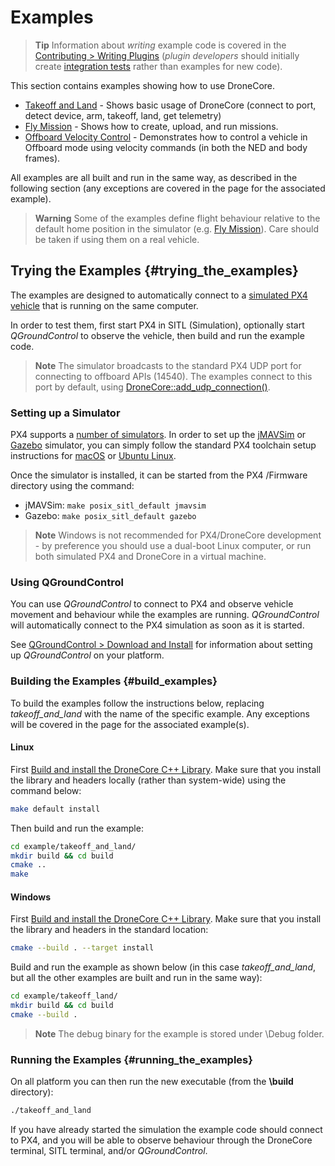 # Examples

> **Tip** Information about *writing* example code is covered in the [Contributing > Writing Plugins](../contributing/plugins.md) (*plugin developers* should initially create [integration tests](../contributing/test.md#integration-tests) rather than examples for new code).

This section contains examples showing how to use DroneCore.

* [Takeoff and Land](../examples/takeoff_and_land.md) - Shows basic usage of DroneCore (connect to port, detect device, arm, takeoff, land, get telemetry)
* [Fly Mission](../examples/fly_mission.md) - Shows how to create, upload, and run missions.
* [Offboard Velocity Control](../examples/offboard_velocity.md) - Demonstrates how to control a vehicle in Offboard mode using velocity commands (in both the NED and body frames).

All examples are all built and run in the same way, as described in the following section (any exceptions are covered in the page for the associated example).

> **Warning** Some of the examples define flight behaviour relative to the default home position in the simulator (e.g. [Fly Mission](../examples/fly_mission.md)). Care should be taken if using them on a real vehicle.

## Trying the Examples {#trying_the_examples}

The examples are designed to automatically connect to a [simulated PX4 vehicle](https://dev.px4.io/en/simulation/) that is running on the same computer.

In order to test them, first start PX4 in SITL (Simulation), optionally start *QGroundControl* to observe the vehicle, then build and run the example code. 

> **Note** The simulator broadcasts to the standard PX4 UDP port for connecting to offboard APIs (14540). The examples connect to this port by default, using [DroneCore::add_udp_connection()](../api_reference/classdronecore_1_1_drone_core.md#classdronecore_1_1_drone_core_1ae4d3a7e5cc46d9570beaafdb5f19a1a8).


### Setting up a Simulator

PX4 supports a [number of simulators](https://dev.px4.io/en/simulation/). In order to set up the [jMAVSim](https://dev.px4.io/en/simulation/jmavsim.html) or [Gazebo](https://dev.px4.io/en/simulation/gazebo.html) simulator, you can simply follow the standard PX4 toolchain setup instructions for [macOS](https://dev.px4.io/en/setup/dev_env_mac.html) or [Ubuntu Linux](https://dev.px4.io/en/setup/dev_env_linux.html#development-toolchain).

Once the simulator is installed, it can be started from the PX4 /Firmware directory using the command:
* jMAVSim: `make posix_sitl_default jmavsim`
* Gazebo: `make posix_sitl_default gazebo`

> **Note** Windows is not recommended for PX4/DroneCore development - by preference you should use a dual-boot Linux computer, or run both simulated PX4 and DroneCore in a virtual machine.


### Using QGroundControl

You can use *QGroundControl* to connect to PX4 and observe vehicle movement and behaviour while the examples are running. *QGroundControl* will automatically connect to the PX4 simulation as soon as it is started.

See [QGroundControl > Download and Install](https://docs.qgroundcontrol.com/en/getting_started/download_and_install.html) for information about setting up *QGroundControl* on your platform.


### Building the Examples {#build_examples}

To build the examples follow the instructions below, replacing *takeoff_and_land* with the name of the specific example. Any exceptions will be covered in the page for the associated example(s).

#### Linux

First [Build and install the DroneCore C++ Library](../contributing/build.md).
Make sure that you install the library and headers locally (rather than system-wide) using the command below:
```sh
make default install
```

Then build and run the example:
```sh
cd example/takeoff_and_land/
mkdir build && cd build
cmake ..
make
```

#### Windows

First [Build and install the DroneCore C++ Library](../contributing/build.md).
Make sure that you install the library and headers in the standard location:

```sh
cmake --build . --target install
```

Build and run the example as shown below (in this case *takeoff_and_land*, but all the other examples are built and run in the same way):
```sh
cd example/takeoff_land/
mkdir build && cd build
cmake --build .
```

> **Note** The debug binary for the example is stored under \Debug folder.

### Running the Examples {#running_the_examples}

On all platform you can then run the new executable (from the **\build** directory):
```sh
./takeoff_and_land
```

If you have already started the simulation the example code should connect to PX4, and you will be able to observe behaviour through the DroneCore terminal, SITL terminal, and/or *QGroundControl*.